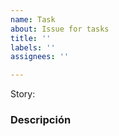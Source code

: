 ```yaml
---
name: Task
about: Issue for tasks
title: ''
labels: ''
assignees: ''

---
```


Story:

### Descripción

